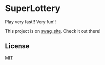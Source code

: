 # SuperLottery
Play very fast!! Very fun!!

This project is on [swag_site](https://swag31415.github.io/Portfolio/). Check it out there!

## License
[MIT](https://choosealicense.com/licenses/mit/)